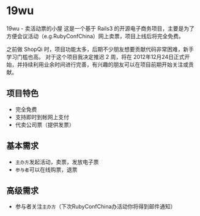 # 19wu

19wu - 卖活动票的小屋
这是一个基于 Rails3 的开源电子商务项目，主要是为了方便会议活动（e.g.RubyConfChina）网上卖票，项目上线后将完全免费。

之前做 ShopQi 时，项目功能太多，后期不少朋友想要贡献代码非常困难，新手学习门槛也高。
对于这个项目我决定推迟 2 周，将在 2012年12月24日正式开始，并持续利用业余时间进行完善，有兴趣的朋友可以在项目前期开始关注或贡献。

## 项目特色

* 完全免费
* 支持即时到帐网上支付
* 代卖公司票（提供发票）

## 基本需求

* `主办方`发起活动，卖票，发放电子票
* `参与者`可以在线购票，退票

## 高级需求

* 参与者关注`主办方`（下次RubyConfChina办活动你将得到邮件通知）